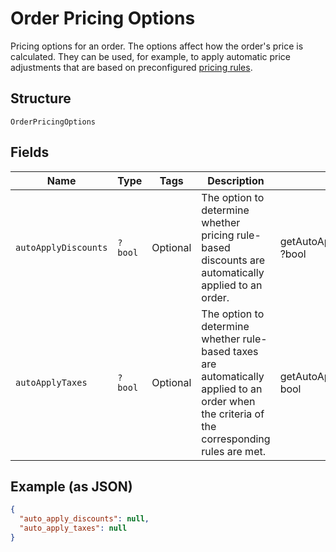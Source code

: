 
# Order Pricing Options

Pricing options for an order. The options affect how the order's price is calculated.
They can be used, for example, to apply automatic price adjustments that are based on preconfigured
[pricing rules](../../doc/models/catalog-pricing-rule.md).

## Structure

`OrderPricingOptions`

## Fields

| Name | Type | Tags | Description | Getter | Setter |
|  --- | --- | --- | --- | --- | --- |
| `autoApplyDiscounts` | `?bool` | Optional | The option to determine whether pricing rule-based<br>discounts are automatically applied to an order. | getAutoApplyDiscounts(): ?bool | setAutoApplyDiscounts(?bool autoApplyDiscounts): void |
| `autoApplyTaxes` | `?bool` | Optional | The option to determine whether rule-based taxes are automatically<br>applied to an order when the criteria of the corresponding rules are met. | getAutoApplyTaxes(): ?bool | setAutoApplyTaxes(?bool autoApplyTaxes): void |

## Example (as JSON)

```json
{
  "auto_apply_discounts": null,
  "auto_apply_taxes": null
}
```

